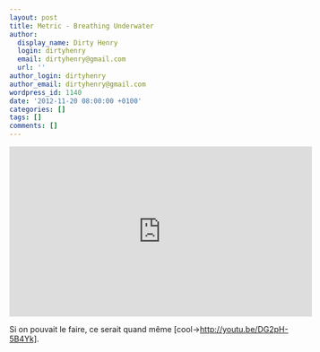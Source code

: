 ```yaml
---
layout: post
title: Metric - Breathing Underwater
author:
  display_name: Dirty Henry
  login: dirtyhenry
  email: dirtyhenry@gmail.com
  url: ''
author_login: dirtyhenry
author_email: dirtyhenry@gmail.com
wordpress_id: 1140
date: '2012-11-20 08:00:00 +0100'
categories: []
tags: []
comments: []
---
```

<iframe width="540" height="304" src="http://www.youtube.com/embed/PZuLsz4yPPM" frameborder="0" allowfullscreen></iframe>

Si on pouvait le faire, ce serait quand même [cool->http://youtu.be/DG2pH-5B4Yk].
